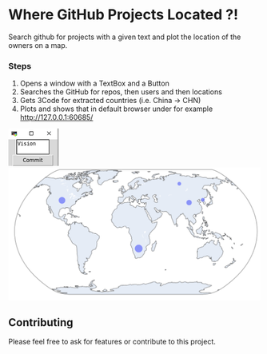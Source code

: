 # Where GitHub Projects Located ?!

Search github for projects with a given text and plot the location of the owners on a map.

### Steps

1. Opens a window with a TextBox and a Button 
2. Searches the GitHub for repos, then users and then locations
3. Gets 3Code for extracted countries (i.e. China -> CHN)
4. Plots and shows that in default browser under for example http://127.0.0.1:60685/



![Sample search result](./resources/repo_input.png)
![Sample search result](./resources/repo_locations.png)

## Contributing

Please feel free to ask for features or contribute to this project.

